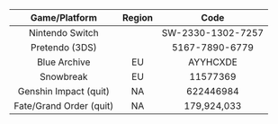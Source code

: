 | Game/Platform | Region | Code |
| :-: | :-: | :-: |
| Nintendo Switch |  | SW-2330-1302-7257 |
| Pretendo (3DS) |  | 5167-7890-6779 |
| Blue Archive | EU | AYYHCXDE |
| Snowbreak | EU | 11577369 |
| Genshin Impact (quit) | NA | 622446984 |
| Fate/Grand Order (quit) | NA | 179,924,033 |